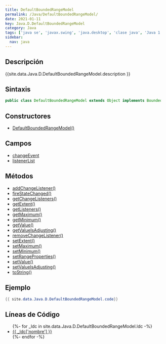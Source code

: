 ```yaml
---
title: DefaultBoundedRangeModel
permalink: /Java/DefaultBoundedRangeModel/
date: 2021-01-11
key: Java.D.DefaultBoundedRangeModel
category: Java
tags: ['java se', 'javax.swing', 'java.desktop', 'clase java', 'Java 1.2']
sidebar: 
  nav: java
---
```


## Descripción
{{site.data.Java.D.DefaultBoundedRangeModel.description }}

## Sintaxis
~~~java
public class DefaultBoundedRangeModel extends Object implements BoundedRangeModel, Serializable
~~~

## Constructores
* [DefaultBoundedRangeModel()](/Java/DefaultBoundedRangeModel/DefaultBoundedRangeModel/)

## Campos
* [changeEvent](/Java/DefaultBoundedRangeModel/changeEvent/)
* [listenerList](/Java/DefaultBoundedRangeModel/listenerList/)

## Métodos
* [addChangeListener()](/Java/DefaultBoundedRangeModel/addChangeListener/)
* [fireStateChanged()](/Java/DefaultBoundedRangeModel/fireStateChanged/)
* [getChangeListeners()](/Java/DefaultBoundedRangeModel/getChangeListeners/)
* [getExtent()](/Java/DefaultBoundedRangeModel/getExtent/)
* [getListeners()](/Java/DefaultBoundedRangeModel/getListeners/)
* [getMaximum()](/Java/DefaultBoundedRangeModel/getMaximum/)
* [getMinimum()](/Java/DefaultBoundedRangeModel/getMinimum/)
* [getValue()](/Java/DefaultBoundedRangeModel/getValue/)
* [getValueIsAdjusting()](/Java/DefaultBoundedRangeModel/getValueIsAdjusting/)
* [removeChangeListener()](/Java/DefaultBoundedRangeModel/removeChangeListener/)
* [setExtent()](/Java/DefaultBoundedRangeModel/setExtent/)
* [setMaximum()](/Java/DefaultBoundedRangeModel/setMaximum/)
* [setMinimum()](/Java/DefaultBoundedRangeModel/setMinimum/)
* [setRangeProperties()](/Java/DefaultBoundedRangeModel/setRangeProperties/)
* [setValue()](/Java/DefaultBoundedRangeModel/setValue/)
* [setValueIsAdjusting()](/Java/DefaultBoundedRangeModel/setValueIsAdjusting/)
* [toString()](/Java/DefaultBoundedRangeModel/toString/)

## Ejemplo
~~~java
{{ site.data.Java.D.DefaultBoundedRangeModel.code}}
~~~

## Líneas de Código
<ul>
{%- for _ldc in site.data.Java.D.DefaultBoundedRangeModel.ldc -%}
   <li>
       <a href="{{_ldc['url'] }}">{{ _ldc['nombre'] }}</a>
   </li>
{%- endfor -%}
</ul>
